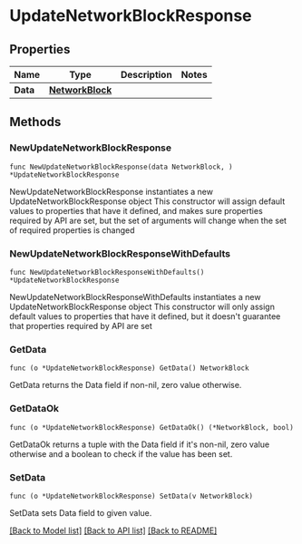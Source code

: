 # UpdateNetworkBlockResponse

## Properties

Name | Type | Description | Notes
------------ | ------------- | ------------- | -------------
**Data** | [**NetworkBlock**](NetworkBlock.md) |  | 

## Methods

### NewUpdateNetworkBlockResponse

`func NewUpdateNetworkBlockResponse(data NetworkBlock, ) *UpdateNetworkBlockResponse`

NewUpdateNetworkBlockResponse instantiates a new UpdateNetworkBlockResponse object
This constructor will assign default values to properties that have it defined,
and makes sure properties required by API are set, but the set of arguments
will change when the set of required properties is changed

### NewUpdateNetworkBlockResponseWithDefaults

`func NewUpdateNetworkBlockResponseWithDefaults() *UpdateNetworkBlockResponse`

NewUpdateNetworkBlockResponseWithDefaults instantiates a new UpdateNetworkBlockResponse object
This constructor will only assign default values to properties that have it defined,
but it doesn't guarantee that properties required by API are set

### GetData

`func (o *UpdateNetworkBlockResponse) GetData() NetworkBlock`

GetData returns the Data field if non-nil, zero value otherwise.

### GetDataOk

`func (o *UpdateNetworkBlockResponse) GetDataOk() (*NetworkBlock, bool)`

GetDataOk returns a tuple with the Data field if it's non-nil, zero value otherwise
and a boolean to check if the value has been set.

### SetData

`func (o *UpdateNetworkBlockResponse) SetData(v NetworkBlock)`

SetData sets Data field to given value.



[[Back to Model list]](../README.md#documentation-for-models) [[Back to API list]](../README.md#documentation-for-api-endpoints) [[Back to README]](../README.md)


